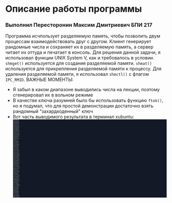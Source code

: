 # Описание работы программы
### Выполнил Пересторонин Максим Дмитриевич БПИ 217
Программа исчпользует разделяемую память, чтобы позволить двум процессам взаимодействовать друг с другом.
Клиент генерирует рандомные числа и сохраняет их в разделяемую память, а сервер читает их оттуда и печатает в консоль. Для решения данной задачи, я использовал функции UNIX System V, как и требовалось в условии. 
`shmget()` используется для создания разделяемой памяти. `shmat()` используется для прикрепления разделяемой памяти к процессу. Для удаления разделяемой памяти, я использовал `shmctl()` с флагом `IPC_RMID`.
ВАЖНЫЕ МОМЕНТЫ:
- Я забыл в каком диапазоне выводились числа на лекции, поэтому сгенерировал их в вольном режиме
- В качестве ключа разумней было бы использовать функцию `ftok()`, но я подумал, что для простой демонстрации достаточно взять рандомный "захардкоденный" ключ
- Вот часть выводимого результата в терминал xubuntu:
![](https://github.com/mperestoronin/OS_seminar_HW/blob/main/HW6/output.png)

